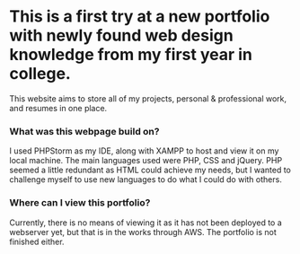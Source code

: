 # This is a first try at a new portfolio with newly found web design knowledge from my first year in college.

This website aims to store all of my projects, personal & professional work, and resumes in one place.

### What was this webpage build on?

I used PHPStorm as my IDE, along with XAMPP to host and view it on my local machine.
The main languages used were PHP, CSS and jQuery. PHP seemed a little redundant
as HTML could achieve my needs, but I wanted to challenge myself to use new languages
to do what I could do with others.

### Where can I view this portfolio?

Currently, there is no means of viewing it as it has not been deployed to a webserver yet, but
that is in the works through AWS. The portfolio is not finished either.

